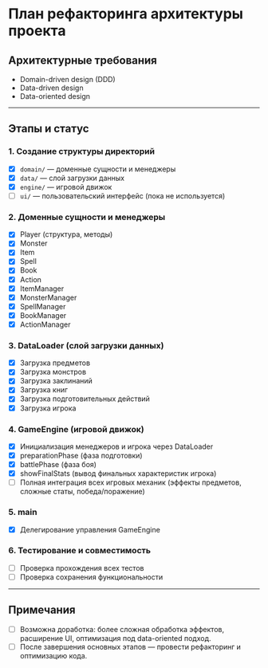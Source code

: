 # План рефакторинга архитектуры проекта

## Архитектурные требования
- Domain-driven design (DDD)
- Data-driven design
- Data-oriented design

---

## Этапы и статус

### 1. Создание структуры директорий
- [x] `domain/` — доменные сущности и менеджеры
- [x] `data/` — слой загрузки данных
- [x] `engine/` — игровой движок
- [ ] `ui/` — пользовательский интерфейс (пока не используется)

### 2. Доменные сущности и менеджеры
- [x] Player (структура, методы)
- [x] Monster
- [x] Item
- [x] Spell
- [x] Book
- [x] Action
- [x] ItemManager
- [x] MonsterManager
- [x] SpellManager
- [x] BookManager
- [x] ActionManager

### 3. DataLoader (слой загрузки данных)
- [x] Загрузка предметов
- [x] Загрузка монстров
- [x] Загрузка заклинаний
- [x] Загрузка книг
- [x] Загрузка подготовительных действий
- [x] Загрузка игрока

### 4. GameEngine (игровой движок)
- [x] Инициализация менеджеров и игрока через DataLoader
- [x] preparationPhase (фаза подготовки)
- [x] battlePhase (фаза боя)
- [x] showFinalStats (вывод финальных характеристик игрока)
- [ ] Полная интеграция всех игровых механик (эффекты предметов, сложные статы, победа/поражение)

### 5. main
- [x] Делегирование управления GameEngine

### 6. Тестирование и совместимость
- [ ] Проверка прохождения всех тестов
- [ ] Проверка сохранения функциональности

---

## Примечания
- [ ] Возможна доработка: более сложная обработка эффектов, расширение UI, оптимизация под data-oriented подход.
- [ ] После завершения основных этапов — провести рефакторинг и оптимизацию кода. 